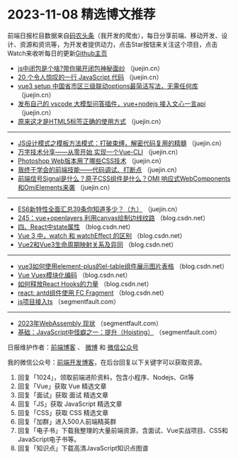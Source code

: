 # 2023-11-08 精选博文推荐

前端日报栏目数据来自[码农头条](http://toutiao.qdkfweb.cn/)（我开发的爬虫），每日分享前端、移动开发、设计、资源和资讯等，为开发者提供动力，点击Star按钮来关注这个项目，点击Watch来收听每日的更新[Github主页](https://github.com/kujian/frontendDaily)
* [js中闭包是个啥?带你揭开闭包神秘面纱](https://juejin.cn/post/7297830266205175858) （juejin.cn）
* [20 个令人惊叹的一行 JavaScript 代码](https://juejin.cn/post/7298342976576323595) （juejin.cn）
* [vue3 setup 中国省市区三级联动options最简洁写法，无需任何库](https://juejin.cn/post/7297983578548355099) （juejin.cn）
* [发布自己的 vscode 大模型问答插件，vue+nodejs 接入文心一言api](https://juejin.cn/post/7298160530291376140) （juejin.cn）
* [原来这才是HTML5标签正确的使用方式](https://juejin.cn/post/7298142364194455564) （juejin.cn）

***
* [JS设计模式之模板方法模式：打破束缚，解密代码复用的精髓](https://juejin.cn/post/7297159273906028585) （juejin.cn）
* [万字技术分享——从零开始 实现一个Vue-CLI](https://juejin.cn/post/7298189093807603722) （juejin.cn）
* [Photoshop Web版本用了哪些CSS技术](https://juejin.cn/post/7298167437526302720) （juejin.cn）
* [我终于学会的前端技能——代码调试、打断点](https://juejin.cn/post/7297221276157280290) （juejin.cn）
* [前端信号Signal是什么？原子CSS组件是什么？OMI 响应式WebComponents和OmiElements来袭](https://juejin.cn/post/7298248624701358090) （juejin.cn）

***
* [ES6新特性全面汇总39条你知道多少？（九）](https://juejin.cn/post/7297838901090467894) （juejin.cn）
* [245：vue+openlayers 利用canvas绘制边线纹路](https://blog.csdn.net/cuclife/article/details/134241970) （blog.csdn.net）
* [四、React中state属性](https://blog.csdn.net/m0_60726620/article/details/134277852) （blog.csdn.net）
* [Vue 3 中，watch 和 watchEffect 的区别](https://blog.csdn.net/qq_38290251/article/details/134271782) （blog.csdn.net）
* [Vue2和Vue3生命周期映射关系及异同](https://blog.csdn.net/qq_43277404/article/details/134249460) （blog.csdn.net）

***
* [vue3如何使用element-plus的el-table组件展示图片表格](https://blog.csdn.net/qq_63128300/article/details/134217063) （blog.csdn.net）
* [Vue Vuex模块化编码](https://blog.csdn.net/dpc5201314/article/details/134252651) （blog.csdn.net）
* [如何释放React Hooks的力量](https://blog.csdn.net/sdasdas12/article/details/134246872) （blog.csdn.net）
* [react: antd组件使用 FC Fragment](https://blog.csdn.net/qq_36413371/article/details/121349598) （blog.csdn.net）
* [js项目接入ts](https://segmentfault.com/a/1190000044369310) （segmentfault.com）

***
* [2023年WebAssembly 现状](https://segmentfault.com/a/1190000044332858) （segmentfault.com）
* [基础：JavaScript中怪癖之一：提升（Hoisting）](https://segmentfault.com/a/1190000044369958) （segmentfault.com）

日报维护作者：[前端博客](https://qdkfweb.cn/) 、 [微博](http://weibo.com/kujian) 和 [微信公众号](https://open.weixin.qq.com/qr/code?username=caibaojian_com)

我的微信公众号：[前端开发博客](https://open.weixin.qq.com/qr/code?username=caibaojian_com)，在后台回复以下关键字可以获取资源。

1. 回复「1024」，领取前端进阶资料，包含小程序、Nodejs、Git等
2. 回复「Vue」获取 Vue 精选文章
3. 回复「面试」获取 面试 精选文章
4. 回复「JS」获取 JavaScript 精选文章
5. 回复「CSS」获取 CSS 精选文章
6. 回复「加群」进入500人前端精英群
7. 回复「电子书」下载我整理的大量前端资源，含面试、Vue实战项目、CSS和JavaScript电子书等。
8. 回复「知识点」下载高清JavaScript知识点图谱